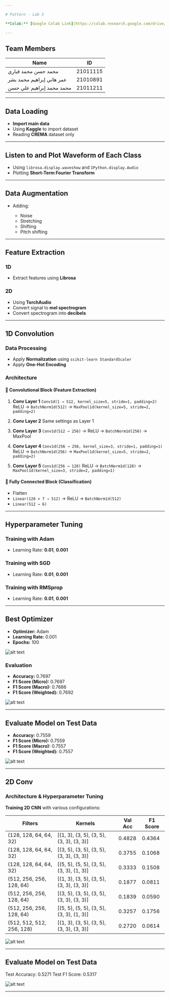 ```yaml
---

# Pattern - Lab 3

**Colab:** [Google Colab Link](https://colab.research.google.com/drive/1nOG9a6u3uuNlBsVXu1CkyhdV1STX7pC8?usp=sharing)

---
```


## Team Members

| Name                      | ID       |
| ------------------------- | -------- |
| محمد حسن محمد قباري       | 21011115 |
| عمر هاني إبراهيم محمد بشر | 21010891 |
| محمد محمد إبراهيم علي حسن | 21011211 |

---

## Data Loading

- **Import main data**
- Using **Kaggle** to import dataset
- Reading **CREMA** dataset only

---

## Listen to and Plot Waveform of Each Class

- Using `librosa.display.waveshow` and `IPython.display.Audio`
- Plotting **Short-Term Fourier Transform**

---

## Data Augmentation

- Adding:

  - Noise
  - Stretching
  - Shifting
  - Pitch shifting

---

## Feature Extraction

### 1D

- Extract features using **Librosa**

### 2D

- Using **TorchAudio**
- Convert signal to **mel spectrogram**
- Convert spectrogram into **decibels**

---

## 1D Convolution

### Data Processing

- Apply **Normalization** using `scikit-learn StandardScaler`
- Apply **One-Hot Encoding**

### Architecture

#### 🔁 Convolutional Block (Feature Extraction)

1. **Conv Layer 1**
   `Conv1d(1 → 512, kernel_size=5, stride=1, padding=2)`
   ReLU → `BatchNorm1d(512)` → `MaxPool1d(kernel_size=5, stride=2, padding=2)`

2. **Conv Layer 2**
   Same settings as Layer 1

3. **Conv Layer 3**
   `Conv1d(512 → 256)` → ReLU → `BatchNorm1d(256)` → MaxPool

4. **Conv Layer 4**
   `Conv1d(256 → 256, kernel_size=3, stride=1, padding=1)`
   ReLU → `BatchNorm1d(256)` → `MaxPool1d(kernel_size=5, stride=2, padding=2)`

5. **Conv Layer 5**
   `Conv1d(256 → 128)`
   ReLU → `BatchNorm1d(128)` → `MaxPool1d(kernel_size=3, stride=2, padding=1)`

#### 🔗 Fully Connected Block (Classification)

- Flatten
- `Linear(128 × 7 → 512)` → ReLU → `BatchNorm1d(512)`
- `Linear(512 → 6)`

---

## Hyperparameter Tuning

### Training with Adam

- Learning Rate: **0.01**, **0.001**

### Training with SGD

- Learning Rate: **0.01**, **0.001**

### Training with RMSprop

- Learning Rate: **0.01**, **0.001**

---

## Best Optimizer

- **Optimizer:** Adam
- **Learning Rate:** 0.001
- **Epochs:** 100

![alt text](./docs/1.png)

### Evaluation

- **Accuracy:** 0.7697
- **F1 Score (Micro):** 0.7697
- **F1 Score (Macro):** 0.7686
- **F1 Score (Weighted):** 0.7692

![alt text](./docs/2.png)

---

## Evaluate Model on Test Data

- **Accuracy:** 0.7559
- **F1 Score (Micro):** 0.7559
- **F1 Score (Macro):** 0.7557
- **F1 Score (Weighted):** 0.7557

![alt text](./docs/3.png)

---

## 2D Conv

### Architecture & Hyperparameter Tuning

**Training 2D CNN** with various configurations:

| Filters                   | Kernels                                   | Val Acc | F1 Score |
| ------------------------- | ----------------------------------------- | ------- | -------- |
| (128, 128, 64, 64, 32)    | \[(1, 3), (3, 5), (3, 5), (3, 3), (3, 3)] | 0.4828  | 0.4364   |
| (128, 128, 64, 64, 32)    | \[(3, 5), (3, 5), (3, 5), (3, 3), (3, 3)] | 0.3755  | 0.1068   |
| (128, 128, 64, 64, 32)    | \[(5, 5), (5, 5), (3, 5), (3, 3), (1, 3)] | 0.3333  | 0.1508   |
| (512, 256, 256, 128, 64)  | \[(1, 3), (3, 5), (3, 5), (3, 3), (3, 3)] | 0.1877  | 0.0811   |
| (512, 256, 256, 128, 64)  | \[(3, 5), (3, 5), (3, 5), (3, 3), (3, 3)] | 0.1839  | 0.0590   |
| (512, 256, 256, 128, 64)  | \[(5, 5), (5, 5), (3, 5), (3, 3), (1, 3)] | 0.3257  | 0.1756   |
| (512, 512, 512, 256, 128) | \[(1, 3), (3, 5), (3, 5), (3, 3), (3, 3)] | 0.2720  | 0.0614   |

![alt text](./docs/5.png)

---

## Evaluate Model on Test Data

Test Accuracy: 0.5271
Test F1 Score: 0.5317

![alt text](./docs/4.png)

---
